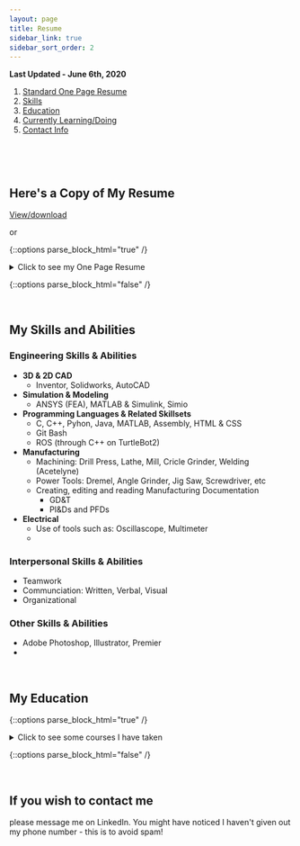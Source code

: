 ```yaml
---
layout: page
title: Resume
sidebar_link: true
sidebar_sort_order: 2
---
```


**Last Updated - June 6th, 2020**

1. [Standard One Page Resume](#1)
2. [Skills](#2)
3. [Education](#3)
4. [Currently Learning/Doing](#4)
4. [Contact Info](#4)
   
<p>&nbsp;</p> 
<p>&nbsp;</p> 

## Here's a Copy of My Resume <a name="1"></a>
[View/download](/docs/YulimLee-1pgResume.pdf)

or

{::options parse_block_html="true" /} 

<details>
  
  <summary markdown="span">Click to see my One Page Resume</summary>
  
  ![pg1](/docs/ResumePg1.PNG "Pg1 of my Resume"){:width="500"}  
      
</details>

{::options parse_block_html="false" /}

<p>&nbsp;</p> 

## My Skills and Abilities <a name="2"></a>
### Engineering Skills & Abilities
- **3D & 2D CAD**
   - Inventor, Solidworks, AutoCAD
- **Simulation & Modeling**
   - ANSYS (FEA), MATLAB & Simulink, Simio
- **Programming Languages & Related Skillsets**
   - C, C++, Pyhon, Java, MATLAB, Assembly, HTML & CSS
   - Git Bash
   - ROS (through C++ on TurtleBot2)
- **Manufacturing**
   - Machining: Drill Press, Lathe, Mill, Cricle Grinder, Welding (Acetelyne)
   - Power Tools: Dremel, Angle Grinder, Jig Saw, Screwdriver, etc
   - Creating, editing and reading Manufacturing Documentation
      - GD&T
      - PI&Ds and PFDs
- **Electrical**
   - Use of tools such as: Oscillascope, Multimeter
   - 
   
### Interpersonal Skills & Abilities
   - Teamwork
   - Communciation: Written, Verbal, Visual
   - Organizational
   
### Other Skills & Abilities
- Adobe Photoshop, Illustrator, Premier
- 
<p>&nbsp;</p> 

## My Education <a name="3"></a>

{::options parse_block_html="true" /} 

<details>
  
  <summary markdown="span">Click to see some courses I have taken</summary>
  
  sakjhdksahdksa
      
</details>

{::options parse_block_html="false" /}

<p>&nbsp;</p> 

## If you wish to contact me <a name="4"></a>
please message me on LinkedIn. You might have noticed I haven't given out my phone number - this is to avoid spam! 
